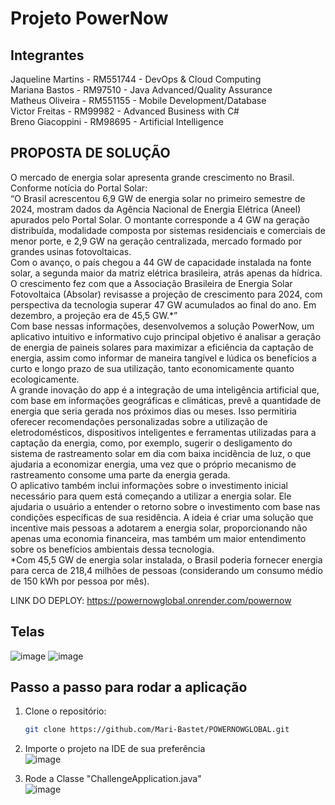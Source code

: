 # Projeto PowerNow

## Integrantes
Jaqueline Martins - RM551744 - DevOps & Cloud Computing <br>
Mariana Bastos    - RM97510  - Java Advanced/Quality Assurance<br>
Matheus Oliveira  - RM551155 - Mobile Development/Database <br>
Victor Freitas    - RM99982  - Advanced Business with C#<br>
Breno Giacoppini  - RM98695  - Artificial Intelligence <br>


## PROPOSTA DE SOLUÇÃO
O mercado de energia solar apresenta grande crescimento no Brasil. Conforme notícia do Portal Solar:<br>
“O Brasil acrescentou 6,9 GW de energia solar no primeiro semestre de 2024, mostram dados da Agência Nacional de Energia Elétrica (Aneel) apurados pelo Portal Solar. O montante corresponde a 4 GW na geração distribuída, modalidade composta por sistemas residenciais e comerciais de menor porte, e 2,9 GW na geração centralizada, mercado formado por grandes usinas fotovoltaicas.<br>
Com o avanço, o país chegou a 44 GW de capacidade instalada na fonte solar, a segunda maior da matriz elétrica brasileira, atrás apenas da hídrica. O crescimento fez com que a Associação Brasileira de Energia Solar Fotovoltaica (Absolar) revisasse a projeção de crescimento para 2024, com perspectiva da tecnologia superar 47 GW acumulados ao final do ano. Em dezembro, a projeção era de 45,5 GW.*”<br>
Com base nessas informações, desenvolvemos a solução PowerNow, um aplicativo intuitivo e informativo cujo principal objetivo é analisar a geração de energia de paineis solares para maximizar a eficiência da captação de energia, assim como informar de maneira tangível e lúdica os benefícios a curto e longo prazo de sua utilização, tanto economicamente quanto ecologicamente.<br>
A grande inovação do app é a integração de uma inteligência artificial que, com base em informações geográficas e climáticas, prevê a quantidade de energia que seria gerada nos próximos dias ou meses. Isso permitiria oferecer recomendações personalizadas sobre a utilização de eletrodomésticos, dispositivos inteligentes e ferramentas utilizadas para a captação da energia, como, por exemplo, sugerir o desligamento do sistema de rastreamento solar em dia com baixa incidência de luz, o que ajudaria a economizar energia, uma vez que o próprio mecanismo de rastreamento consome uma parte da energia gerada.<br>
O aplicativo também inclui informações sobre o investimento inicial necessário para quem está começando a utilizar a energia solar. Ele ajudaria o usuário a entender o retorno sobre o investimento com base nas condições específicas de sua residência. A ideia é criar uma solução que incentive mais pessoas a adotarem a energia solar, proporcionando não apenas uma economia financeira, mas também um maior entendimento sobre os benefícios ambientais dessa tecnologia.<br>
*Com 45,5 GW de energia solar instalada, o Brasil poderia fornecer energia para cerca de 218,4 milhões de pessoas (considerando um consumo médio de 150 kWh por pessoa por mês).


LINK DO DEPLOY: https://powernowglobal.onrender.com/powernow

## Telas
![image](https://github.com/user-attachments/assets/1cee55c1-549f-471a-bacd-6e4a3653d4d7)
![image](https://github.com/user-attachments/assets/e8c2c055-732c-4880-a408-c89169796f72)



## Passo a passo para rodar a aplicação

1. Clone o repositório:

    ```bash
    git clone https://github.com/Mari-Bastet/POWERNOWGLOBAL.git
    ```

2. Importe o projeto na IDE de sua preferência <br>
   ![image](https://github.com/Mari-Bastet/JAVACHALLENGEFINAL/assets/82931897/fbc29d9e-e3c6-462e-ac69-9dfbbf20821c)

3. Rode a Classe "ChallengeApplication.java" <br>
![image](https://github.com/user-attachments/assets/673fa24b-87af-47b0-b577-53bec73f7b10)






 
 
  
